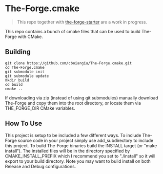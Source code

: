 # The-Forge.cmake

> This repo together with [the-forge-starter](https://github.com/cboiangiu/the-forge-starter) are a work in progress.

This repo contains a bunch of cmake files that can be used to build The-Forge with CMake.

Building
-------------

```
git clone https://github.com/cboiangiu/The-Forge.cmake.git
cd The-Forge.cmake
git submodule init
git submodule update
mkdir build
cd build
cmake ..
```

If downloading via zip (instead of using git submodules) manually download The-Forge and copy them into the root directory, or locate them via THE_FORGE_DIR CMake variables.

How To Use
-------------
This project is setup to be included a few different ways. To include The-Forge source code in your project simply use add_subdirectory to include this project. To build The-Forge binaries build the INSTALL target (or "make install"). The installed files will be in the directory specified by CMAKE_INSTALL_PREFIX which I recommend you set to "./install" so it will export to your build directory. Note you may want to build install on both Release and Debug configurations.
